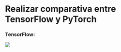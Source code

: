 # Realizar comparativa entre TensorFlow y PyTorch

### TensorFlow:

![](https://github.com/jmvega/tfg-amariscal/blob/main/resources/time.png)

